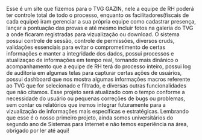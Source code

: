 Esse é um site que fizemos para o TVG GAZIN, nele a equipe de RH poderá ter controle total de todo o processo, enquanto os facilitadores(fiscais de cada equipe) iram gerenciar a sua própria equipe como cadastrar presença, 
lançar a pontuação das provas e até mesmo incluir fotos na galeria do TVG a onde ficaram registradas para vizualização ou download. O sistema possui controle de sessão, controle de permissões, diversos cruds, validações essenciais
para evitar o comprometimento de certas informações e manter a integridade dos dados, possui processos e atualizaçao de informações em tempo real, tornando mais dinânico o acompanhamento que a equipe de RH terá do processo inteiro, possui log de auditoria em algumas telas para capturar certas ações de usuários, possui dashboard que nos mostra algumas informações macros referente ao TVG que for selecionado e filtrado,
e diversas outras funcionalidades que não citamos. Esse projeto será atualizado com o tempo conforme a necessidade do usuário ou pequenas correções de bugs ou problemas, sem contar os relatórios que iremos integrar futuramente 
para a vizualização de informações mais específicas e estratégicas. Lembrando que esse é o nosso primeiro projeto, ainda somos universitários do segundo ano de Sistemas para Internet e não temos experiência na área, obrigado por ler até aqui!
